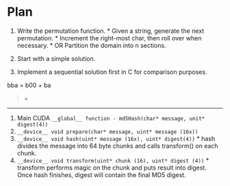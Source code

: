 # Plan #

  1. Write the permutation function.
    * Given a string, generate the next permutation.
    * Increment the right-most char, then roll over when necessary.
    * OR Partition the domain into n sections.

  1. Start with a simple solution.

  1. Implement a sequential solution first in C for comparison purposes.



bba = b00 + ba
> =


---

  1. Main CUDA `__global__ function - md5Hash(char* message, unit* digest(4))`
  1. `__device__ void prepare(char* message, uint* message (16x))`
  1. `__device__ void hash(uint* message (16x), uint* digest(4))`
    * hash divides the message into 64 byte chunks and calls transform() on each chunk.
  1. `__device__ void transform(uint* chunk (16), uint* digest (4))`
    * transform performs magic on the chunk and puts result into digest.
Once hash finishes, digest will contain the final MD5 digest.